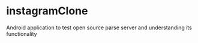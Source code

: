 # instagramClone
Android application to test open source parse server and understanding its functionality
